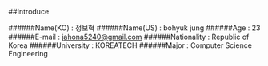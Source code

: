 ##Introduce

######Name(KO) : 정보혁
######Name(US) : bohyuk jung
######Age : 23
######E-mail : jahona5240@gmail.com
######Nationality : Republic of Korea
######University : KOREATECH
######Major : Computer Science Engineering
